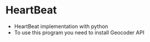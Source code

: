 # HeartBeat
- HeartBeat implementation with python
- To use this program you need to install Geocoder API
